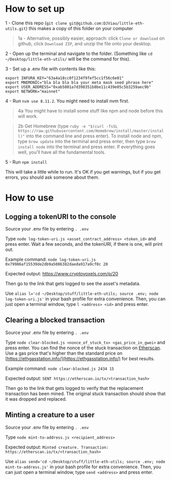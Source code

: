 
# How to set up

1 - Clone this repo (`git clone git@github.com:DJViau/little-eth-utils.git`) this makes a copy of this folder on your computer

>1a - Alternative, possibly easier, approach: click `Clone or download` on github, click `Download ZIP`, and unzip the file onto your desktop.

2 - Open up the terminal and navigate to the folder. (Something like `cd ~/Desktop/little-eth-utils/` will be the command for this).

3 - Set up a .env file with contents like this:

```
export INFURA_KEY="63a4a18cc0f1234f9fef5cc1f56c6e01"
export MNEMONIC="bla bla bla bla your meta mask seed phrase here"
export USER_ADDRESS="0xab5801a7d398351b8be11c439e05c5b3259aec9b"
export NETWORK="mainnet"
```

4 - Run `nvm use 8.11.2`.  You might need to install nvm first.

>4a You might have to install some stuff like npm and node before this will work.

>2b Get Homebrew (type `ruby -e "$(curl -fsSL https://raw.githubusercontent.com/Homebrew/install/master/install)"` into the command line and press enter). To install node and npm, type `brew update` into the terminal and press enter, then type `brew install node` into the terminal and press enter.  If everything goes well, you'll have all the fundamental tools.

5 - Run `npm install`

This will take a little while to run.  It's OK if you get warnings, but if you get errors, you should ask someone about them.


# How to use

## Logging a tokenURI to the console

Source your .env file by entering `. .env`

Type `node log-token-uri.js <asset_contract_address> <token_id>` and press enter.  Wait a few seconds, and the tokenURI, if there is one, will print out.

Example command: `node log-token-uri.js 0x79986af15539de2db9a5086382daeda917a9cf0c 20`

Expected output: https://www.cryptovoxels.com/p/20 

Then go to the link that gets logged to see the asset's metadata.

Use `alias l='cd ~/Desktop/stuff/little-eth-utils; source .env; node log-token-uri.js'` in your bash profile for extra convenience.  Then, you can just open a terminal window, type `l <address> <id>` and press enter.


## Clearing a blocked transaction

Source your .env file by entering `. .env`

Type `node clear-blocked.js <nonce_of_stuck_tx> <gas_price_in_gwei>` and press enter.  You can find the nonce of the stuck transaction on [Etherscan](https://etherscan.io/).  Use a gas price that's higher than the standard price on [https://ethgasstation.info/](https://ethgasstation.info/) for best results.  

Example command: `node clear-blocked.js 2434 15`

Expected output: `SENT https://etherscan.io/tx/<transaction_hash>`

Then go to the link that gets logged to verify that the replacement transaction has been mined.  The original stuck transaction should show that it was dropped and replaced.


## Minting a creature to a user

Source your .env file by entering `. .env`

Type `node mint-to-address.js <recipient_address>`

Expected output: `Minted creature. Transaction: https://etherscan.io/tx/<transaction_hash>`

Use `alias send='cd ~/Desktop/stuff/little-eth-utils; source .env; node mint-to-address.js'` in your bash profile for extra convenience.  Then, you can just open a terminal window, type `send <address>` and press enter.